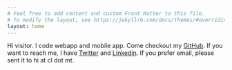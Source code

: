 ```yaml
---
# Feel free to add content and custom Front Matter to this file.
# To modify the layout, see https://jekyllrb.com/docs/themes/#overriding-theme-defaults
layout: home
---
```


Hi visitor. I code webapp and mobile app. Come checkout my [GitHub](https://github.com/8gb). If you want to reach me, I have [Twitter](https://twitter.com/ongclmt) and [Linkedin](https://linkedin.com/in/ongclmt). If you prefer email, please sent it to hi at cl dot mt.


